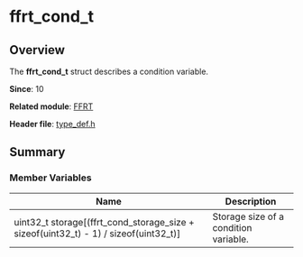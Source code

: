 # ffrt_cond_t

<!--Kit: Function Flow Runtime Kit-->
<!--Subsystem: Resourceschedule-->
<!--Owner: @chuchihtung; @yanleo-->
<!--Designer: @geoffrey_guo; @huangyouzhong-->
<!--Tester: @lotsof; @sunxuhao-->
<!--Adviser: @foryourself-->

## Overview

The **ffrt_cond_t** struct describes a condition variable.

**Since**: 10

**Related module**: [FFRT](capi-ffrt.md)

**Header file**: [type_def.h](capi-type-def-h.md)

## Summary

### Member Variables

| Name| Description|
| -- | -- |
| uint32_t storage[(ffrt_cond_storage_size + sizeof(uint32_t) - 1) / sizeof(uint32_t)] | Storage size of a condition variable.|
